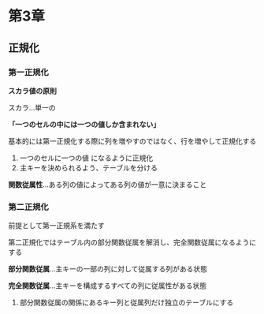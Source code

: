 
# 第3章

## 正規化
### 第一正規化
**スカラ値の原則**

スカラ…単一の

**「一つのセルの中には一つの値しか含まれない」**

基本的には第一正規化する際に列を増やすのではなく、行を増やして正規化する

1. 一つのセルに一つの値 になるように正規化
2. 主キーを決められるよう、テーブルを分ける

**関数従属性**…ある列の値によってある列の値が一意に決まること
### 第二正規化
前提として第一正規系を満たす

第二正規化ではテーブル内の部分関数従属を解消し、完全関数従属になるようにする

**部分関数従属**…主キーの一部の列に対して従属する列がある状態

**完全関数従属**…主キーを構成するすべての列に従属性がある状態

1. 部分関数従属の関係にあるキー列と従属列だけ独立のテーブルにする

